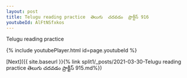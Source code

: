 ```yaml
---
layout: post
title: Telugu reading practice  తెలుగు  చదవడం  ప్రాక్టీస్ 916
youtubeId: AlFtNSfxkos
---
```

 
 
Telugu reading practice
 
 
 
 
 


{% include youtubePlayer.html id=page.youtubeId %}
 
[Next]({{ site.baseurl }}{% link  split1/_posts/2021-03-30-Telugu reading practice  తెలుగు  చదవడం  ప్రాక్టీస్ 915.md%})
 
